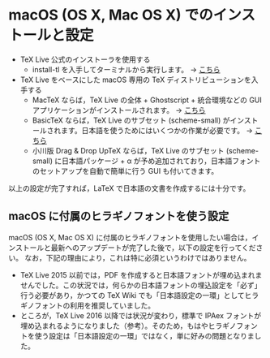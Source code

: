 # macOS (OS X, Mac OS X) でのインストールと設定

- TeX Live 公式のインストーラを使用する
    - install-tl を入手してターミナルから実行します。 → [こちら](./macos-tlofficial.md)
- TeX Live をベースにした macOS 専用の TeX ディストリビューションを入手する
    - MacTeX ならば，TeX Live の全体 + Ghostscript + 統合環境などの GUI アプリケーションがインストールされます。 → [こちら](./macos-mactex.md)
    - BasicTeX ならば，TeX Live のサブセット (scheme-small) がインストールされます。日本語を使うためにはいくつかの作業が必要です。 → [こちら](./macos-basictex.md)
    - 小川版 Drag & Drop UpTeX ならば，TeX Live のサブセット (scheme-small) に日本語パッケージ + α が予め追加されており，日本語フォントのセットアップを自動で簡単に行う GUI も付いてきます。

以上の設定が完了すれば，LaTeX で日本語の文書を作成するには十分です。

## macOS に付属のヒラギノフォントを使う設定

macOS (OS X, Mac OS X) に付属のヒラギノフォントを使用したい場合は，インストールと最新へのアップデートが完了した後で，以下の設定を行ってください。
なお，下記の理由により，これは特に必須というわけではありません。

- TeX Live 2015 以前では，PDF を作成すると日本語フォントが埋め込まれませんでした。この状況では，何らかの日本語フォントの埋込設定を「必ず」行う必要があり，かつての TeX Wiki でも「日本語設定の一環」としてヒラギノフォントの利用を推奨していました。
- ところが，TeX Live 2016 以降では状況が変わり，標準で IPAex フォントが埋め込まれるようになりました（参考）。そのため，もはやヒラギノフォントを使う設定は「日本語設定の一環」ではなく，単に好みの問題となりました。
